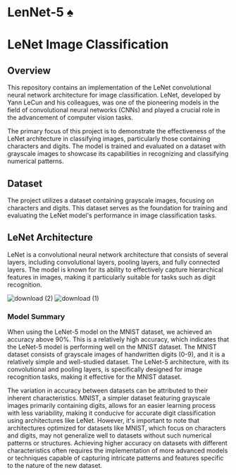 # LenNet-5  ♠
# LeNet Image Classification

## Overview

This repository contains an implementation of the LeNet convolutional neural network architecture for image classification. LeNet, developed by Yann LeCun and his colleagues, was one of the pioneering models in the field of convolutional neural networks (CNNs) and played a crucial role in the advancement of computer vision tasks.

The primary focus of this project is to demonstrate the effectiveness of the LeNet architecture in classifying images, particularly those containing characters and digits. The model is trained and evaluated on a dataset with grayscale images to showcase its capabilities in recognizing and classifying numerical patterns.


## Dataset

The project utilizes a dataset containing grayscale images, focusing on characters and digits. This dataset serves as the foundation for training and evaluating the LeNet model's performance in image classification tasks. 

## LeNet Architecture

LeNet is a convolutional neural network architecture that consists of several layers, including convolutional layers, pooling layers, and fully connected layers. The model is known for its ability to effectively capture hierarchical features in images, making it particularly suitable for tasks such as digit recognition.

![download (2)](https://github.com/Abdelrahman-Amen/LenNet-5/assets/103226865/611872e6-926f-4ee8-aa4b-c48c9e8c8c88)
![download (1)](https://github.com/Abdelrahman-Amen/LenNet-5/assets/103226865/5e6bd443-3ddc-4ced-a7aa-95b03f58ef42)



### Model Summary

When using the LeNet-5 model on the MNIST dataset, we achieved an accuracy above 90%. This is a relatively high accuracy, which indicates that the LeNet-5 model is performing well on the MNIST dataset. The MNIST dataset consists of grayscale images of handwritten digits (0-9), and it is a relatively simple and well-studied dataset. The LeNet-5 architecture, with its convolutional and pooling layers, is specifically designed for image recognition tasks, making it effective for the MNIST dataset.


The variation in accuracy between datasets can be attributed to their inherent characteristics. MNIST, a simpler dataset featuring grayscale images primarily containing digits, allows for an easier learning process with less variability, making it conducive for accurate digit classification using architectures like LeNet. However, it's important to note that architectures optimized for datasets like MNIST, which focus on characters and digits, may not generalize well to datasets without such numerical patterns or structures. Achieving higher accuracy on datasets with different characteristics often requires the implementation of more advanced models or techniques capable of capturing intricate patterns and features specific to the nature of the new dataset.







